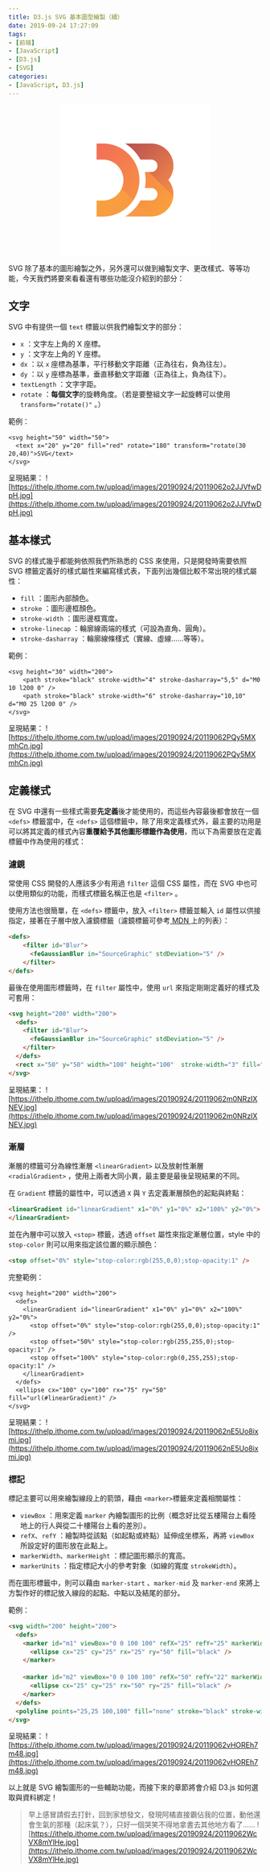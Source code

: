 ```yaml
---
title: D3.js SVG 基本圖型繪製（續）
date: 2019-09-24 17:27:09
tags:
- [前端]
- [JavaScript]
- [D3.js]
- [SVG]
categories: 
- [JavaScript, D3.js]
---
```


<div style="display:flex;justify-content:center;">
  <img style="object-fit:cover;" src='/images/d3js/d3.png' width='300px' height='300px' />
</div>

SVG 除了基本的圖形繪製之外，另外還可以做到繪製文字、更改樣式、等等功能，今天我們將要來看看還有哪些功能沒介紹到的部分：

## 文字
SVG 中有提供一個 `text` 標籤以供我們繪製文字的部分：

- `x` ：文字左上角的 X 座標。
- `y` ：文字左上角的 Y 座標。
- `dx` ：以 `x` 座標為基準，平行移動文字距離（正為往右，負為往左）。
- `dy` ：以 `y` 座標為基準，垂直移動文字距離（正為往上，負為往下）。
- `textLength` ：文字字距。
- `rotate` ：**每個文字**的旋轉角度。（若是要整組文字一起旋轉可以使用 `transform="rotate()"` 。）

範例：
```
<svg height="50" width="50">
  <text x="20" y="20" fill="red" rotate="180" transform="rotate(30 20,40)">SVG</text>
</svg>
```
呈現結果：
![https://ithelp.ithome.com.tw/upload/images/20190924/20119062o2JJVfwDpH.jpg](https://ithelp.ithome.com.tw/upload/images/20190924/20119062o2JJVfwDpH.jpg)

## 基本樣式
SVG 的樣式幾乎都能夠依照我們所熟悉的 CSS 來使用，只是開發時需要依照 SVG 標籤定義好的樣式屬性來編寫樣式表，下面列出幾個比較不常出現的樣式屬性：

- `fill` ：圖形內部顏色。
- `stroke` ：圖形邊框顏色。
- `stroke-width` ：圖形邊框寬度。
- `stroke-linecap` ：輪廓線兩端的樣式（可設為直角、圓角）。
- `stroke-dasharray` ：輪廓線條樣式（實線、虛線……等等）。

範例：
```
<svg height="30" width="200">
    <path stroke="black" stroke-width="4" stroke-dasharray="5,5" d="M0 10 l200 0" />
    <path stroke="black" stroke-width="6" stroke-dasharray="10,10" d="M0 25 l200 0" />
</svg>
```
呈現結果：
![https://ithelp.ithome.com.tw/upload/images/20190924/20119062PQy5MXmhCn.jpg](https://ithelp.ithome.com.tw/upload/images/20190924/20119062PQy5MXmhCn.jpg)

## 定義樣式
在 SVG 中還有一些樣式需要**先定義**後才能使用的，而這些內容最後都會放在一個 `<defs>` 標籤當中，在 `<defs>` 這個標籤中，除了用來定義樣式外，最主要的功用是可以將其定義的樣式內容**重覆給予其他圖形標籤作為使用**，而以下為需要放在定義標籤中作為使用的樣式：

### 濾鏡
常使用 CSS 開發的人應該多少有用過 `filter` 這個 CSS 屬性，而在 SVG 中也可以使用類似的功能，而樣式標籤名稱正也是 `<filter>` 。

使用方法也很簡單，在 `<defs>` 標籤中，放入 `<filter>` 標籤並輸入 `id` 屬性以供接指定，接著在子層中放入濾鏡標籤（濾鏡標籤可參考[ MDN ](https://developer.mozilla.org/en-US/docs/Web/SVG/Element/filter#See_also)上的列表）：

```html
<defs>
    <filter id="Blur">
      <feGaussianBlur in="SourceGraphic" stdDeviation="5" />
    </filter>
</defs>
```

最後在使用圖形標籤時，在 `filter` 屬性中，使用 `url` 來指定剛剛定義好的樣式及可套用：

```html
<svg height="200" width="200">
  <defs>
    <filter id="Blur">
      <feGaussianBlur in="SourceGraphic" stdDeviation="5" />
    </filter>
  </defs>
  <rect x="50" y="50" width="100" height="100"  stroke-width="3" fill="blue" filter="url(#Blur)" />
</svg>
```
呈現結果：
![https://ithelp.ithome.com.tw/upload/images/20190924/20119062m0NRzIXNEV.jpg](https://ithelp.ithome.com.tw/upload/images/20190924/20119062m0NRzIXNEV.jpg)

### 漸層
漸層的標籤可分為線性漸層 `<linearGradient>` 以及放射性漸層 `<radialGradient>` ，使用上兩者大同小異，最主要是最後呈現結果的不同。

在 `Gradient` 標籤的屬性中，可以透過 `X` 與 `Y` 去定義漸層顏色的起點與終點：
```html
<linearGradient id="linearGradient" x1="0%" y1="0%" x2="100%" y2="0%">
</linearGradient>
```

並在內層中可以放入 `<stop>` 標籤，透過 `offset` 屬性來指定漸層位置，style 中的 `stop-color` 則可以用來指定該位置的顯示顏色：
```html
<stop offset="0%" style="stop-color:rgb(255,0,0);stop-opacity:1" />
```

完整範例：
```
<svg height="200" width="200">
  <defs>
    <linearGradient id="linearGradient" x1="0%" y1="0%" x2="100%" y2="0%">
      <stop offset="0%" style="stop-color:rgb(255,0,0);stop-opacity:1" />
      <stop offset="50%" style="stop-color:rgb(255,255,0);stop-opacity:1" />
      <stop offset="100%" style="stop-color:rgb(0,255,255);stop-opacity:1" />
    </linearGradient>
  </defs>
  <ellipse cx="100" cy="100" rx="75" ry="50" fill="url(#linearGradient)" />
</svg>
```
呈現結果：
![https://ithelp.ithome.com.tw/upload/images/20190924/20119062nE5Uo8ixmi.jpg](https://ithelp.ithome.com.tw/upload/images/20190924/20119062nE5Uo8ixmi.jpg)

### 標記
標記主要可以用來繪製線段上的箭頭，藉由 `<marker>`標籤來定義相關屬性：
- `viewBox` ：用來定義 `marker` 內繪製圖形的比例（概念好比從五樓陽台上看陸地上的行人與從二十樓陽台上看的差別）。
- `refX`、`refY` ：繪製時從該點（如起點或終點）延伸成坐標系，再將 `viewBox` 所設定好的圖形放在此點上。
- `markerWidth`、`markerHeight` ：標記圖形顯示的寬高。
- `markerUnits` ：指定標記大小的參考對象（如線的寬度 `strokeWidth`）。

而在圖形標籤中，則可以藉由 `marker-start` 、`marker-mid` 及 `marker-end` 來將上方製作好的標記放入線段的起點、中點以及結尾的部分。

範例：
```html
<svg width="200" height="200">
  <defs>
    <marker id="m1" viewBox="0 0 100 100" refX="25" refY="25" markerWidth="20" markerHeight="50" orient="auto" >
      <ellipse cx="25" cy="25" rx="25" ry="50" fill="black" />
    </marker>

    <marker id="m2" viewBox="0 0 100 100" refX="50" refY="22" markerWidth="50" markerHeight="20" orient="auto" >
      <ellipse cx="25" cy="25" rx="50" ry="25" fill="black" />
    </marker>
  </defs>
  <polyline points="25,25 100,100" fill="none" stroke="black" stroke-width="1" marker-end="url(#m1)" marker-start="url(#m2)"></polyline>
</svg>
```
呈現結果：
![https://ithelp.ithome.com.tw/upload/images/20190924/20119062vHOREh7m48.jpg](https://ithelp.ithome.com.tw/upload/images/20190924/20119062vHOREh7m48.jpg)

以上就是 SVG 繪製圖形的一些輔助功能，而接下來的章節將會介紹 D3.js 如何選取與資料綁定！

> 早上感冒請假去打針，回到家想發文，發現阿橘直接霸佔我的位置，動他還會生氣的那種（起床氣？），只好一個哭笑不得地拿書去其他地方看了……
> ![https://ithelp.ithome.com.tw/upload/images/20190924/20119062WcVX8mYlHe.jpg](https://ithelp.ithome.com.tw/upload/images/20190924/20119062WcVX8mYlHe.jpg)